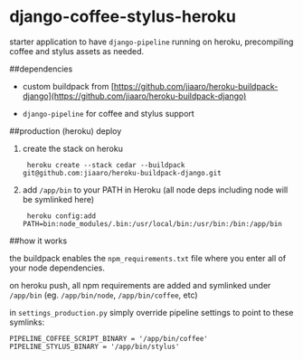 django-coffee-stylus-heroku
===========================

starter application to have `django-pipeline` running on heroku, precompiling coffee and stylus assets as needed.


##dependencies

* custom buildpack from [https://github.com/jiaaro/heroku-buildpack-django](https://github.com/jiaaro/heroku-buildpack-django)

* `django-pipeline` for coffee and stylus support


##production (heroku) deploy

1. create the stack on heroku   

        heroku create --stack cedar --buildpack git@github.com:jiaaro/heroku-buildpack-django.git

2. add `/app/bin` to your PATH in Heroku (all node deps including node will be symlinked here) 

        heroku config:add PATH=bin:node_modules/.bin:/usr/local/bin:/usr/bin:/bin:/app/bin


##how it works 

the buildpack enables the `npm_requirements.txt` file where you enter all of your node dependencies.

on heroku push, all npm requirements are added and symlinked under `/app/bin` (eg. `/app/bin/node`, `/app/bin/coffee`, etc)

in `settings_production.py` simply override pipeline settings to point to these symlinks:

    PIPELINE_COFFEE_SCRIPT_BINARY = '/app/bin/coffee'
    PIPELINE_STYLUS_BINARY = '/app/bin/stylus'